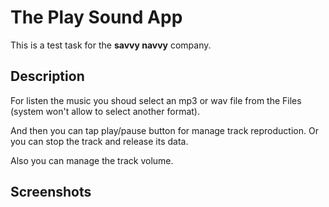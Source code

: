 # The Play Sound App

This is a test task for the **savvy navvy** company.

## Description
For listen the music you shoud select an mp3 or wav file from the Files (system won't allow to select another format).

And then you can tap play/pause button for manage track reproduction. Or you can stop the track and release its data.

Also you can manage the track volume.

## Screenshots